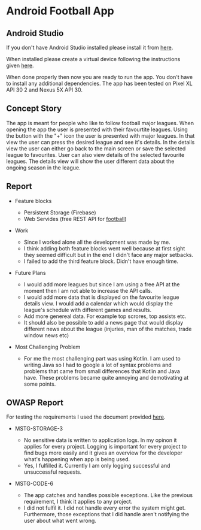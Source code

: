# Android Football App

## Android Studio
If you don't have Android Studio installed please install it from [here](https://developer.android.com/studio/install).

When installed please create a virtual device following the instructions given [here](https://developer.android.com/studio/run/managing-avds).

When done properly then now you are ready to run the app. You don't have to install any additional dependencies.
The app has been tested on Pixel XL API 30 2 and Nexus 5X API 30.

## Concept Story
The app is meant for people who like to follow football major leagues. When opening the app the user is presented with their favourtite leagues. Using the button with the "+" icon the user is presented with major leagues. In that view the user can press the desired league and see it's details. In the details view the user can either go back to the main screen or save the selected league to favourites. User can also view details of the selected favourite leagues. The details view will show the user different data about the ongoing season in the league.

## Report
- Feature blocks
  - Persistent Storage (Firebase)
  - Web Servides (free REST API for [football](https://www.football-data.org/documentation/quickstart))

- Work
  - Since I worked alone all the development was made by me.
  - I think adding both feature blocks went well because at first sight they seemed difficult but in the end I didn't face any major setbacks.
  - I failed to add the third feature block. Didn't have enough time.

- Future Plans
  - I would add more leagues but since I am using a free API at the moment then I am not able to increase the API calls.
  - I would add more data that is displayed on the favourite league details view. I would add a calendar which would display the league's schedule with different games and results.
  - Add more genereal data. For example top scrores, top assists etc.
  - It should also be possible to add a news page that would display different news about the league (injuries, man of the matches, trade window news etc)

- Most Challenging Problem
  - For me the most challenging part was using Kotlin. I am used to writing Java so I had to google a lot of syntax problems and problems that came from small differences that Kotlin and Java have. These problems became quite annoying and demotivating at some points.

## OWASP Report
For testing the requirements I used the document provided [here](https://mas.owasp.org/MAS_checklist/).

- MSTG-STORAGE-3
  - No sensitive data is written to application logs. In my opinon it applies for every project. Logging is important for every project to find bugs more easily and it gives an overview for the developer what's happening when app is being used.
  - Yes, I fulfilled it. Currently I am only logging successful and unsuccessful requests.

- MSTG-CODE-6
  - The app catches and handles possible exceptions. Like the previous requirement, I think it applies to any project.
  - I did not fulfil it. I did not handle every error the system might get. Furthermore, those exceptions that I did handle aren't notifying the user about what went wrong.

